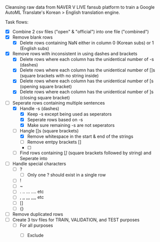 Cleansing raw data from NAVER V LIVE fansub platform to train a Google AutoML Translate's Korean > English translation engine.

Task flows:
- [x] Combine 2 csv files ("open" & "official") into one file ("combined")
- [x] Remove blank rows
  - [x] Delete rows containing NaN either in column 0 (Korean subs) or 1 (English subs)
- [x] Remove rows with inconsistent in using dashes and brackets
  - [x] Delete rows where each column has the unidentical number of -s (dashes)
  - [x] Delete rows where each column has the unidentical number of []s (square brackets with no string inside)
  - [x] Delete rows where each column has the unidentical number of [s (opening square bracket)
  - [x] Delete rows where each column has the unidentical number of ]s (closing square bracket)
- [ ] Seperate rows containing multiple sentences
  - [x] Handle -s (dashes)
    - [x] Keep -s except being used as seperators
    - [x] Seperate rows based on -s
    - [x] Make sure remaining -s are not seperators
  - [ ] Hangle []s (square brackets)
    - [x] Remove whitespace in the start & end of the strings
    - [ ] Remove emtpy brackets []
    - [ ] 

  - [ ] Find rows containing [*]* (square brackets followed by string) and Seperate into 

- [ ] Handle special characters
  - [ ] ?
    - [ ] Only one ? should exist in a single row 
  - [ ] !
  - [ ] ~
  - [ ] . .. ... .... etc
  - [ ] , ,, ,,, ,,,, etc
  - [ ] []
  - [ ] {}
- [ ] Remove duplicated rows
- [ ] Create 3 tsv files for TRAIN, VALIDATION, and TEST purposes
  - [ ] For all purposes
    - [ ] Exclude  



